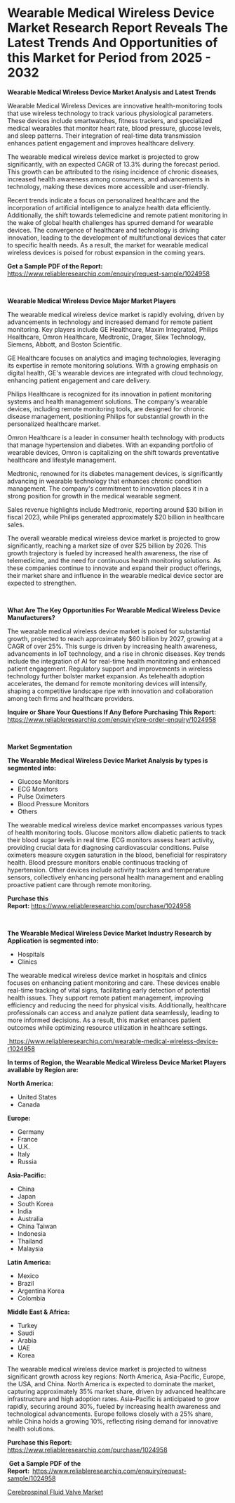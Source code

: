 <p><h1>Wearable Medical Wireless Device Market Research Report Reveals The Latest Trends And Opportunities of this Market for Period from 2025 - 2032</h1></p><p><strong>Wearable Medical Wireless Device Market Analysis and Latest Trends</strong></p>
<p><p>Wearable Medical Wireless Devices are innovative health-monitoring tools that use wireless technology to track various physiological parameters. These devices include smartwatches, fitness trackers, and specialized medical wearables that monitor heart rate, blood pressure, glucose levels, and sleep patterns. Their integration of real-time data transmission enhances patient engagement and improves healthcare delivery.</p><p>The wearable medical wireless device market is projected to grow significantly, with an expected CAGR of 13.3% during the forecast period. This growth can be attributed to the rising incidence of chronic diseases, increased health awareness among consumers, and advancements in technology, making these devices more accessible and user-friendly. </p><p>Recent trends indicate a focus on personalized healthcare and the incorporation of artificial intelligence to analyze health data efficiently. Additionally, the shift towards telemedicine and remote patient monitoring in the wake of global health challenges has spurred demand for wearable devices. The convergence of healthcare and technology is driving innovation, leading to the development of multifunctional devices that cater to specific health needs. As a result, the market for wearable medical wireless devices is poised for robust expansion in the coming years.</p></p>
<p><strong>Get a Sample PDF of the Report:&nbsp;</strong> <a href="https://www.reliableresearchiq.com/enquiry/request-sample/1024958?utm_campaign=2761&utm_medium=2&utm_source=Github&utm_content=ia&utm_term=08032025&utm_id=wearable-medical-wireless-device">https://www.reliableresearchiq.com/enquiry/request-sample/1024958</a></p>
<p>&nbsp;</p>
<p><strong>Wearable Medical Wireless Device Major Market Players</strong></p>
<p><p>The wearable medical wireless device market is rapidly evolving, driven by advancements in technology and increased demand for remote patient monitoring. Key players include GE Healthcare, Maxim Integrated, Philips Healthcare, Omron Healthcare, Medtronic, Drager, Silex Technology, Siemens, Abbott, and Boston Scientific.</p><p>GE Healthcare focuses on analytics and imaging technologies, leveraging its expertise in remote monitoring solutions. With a growing emphasis on digital health, GE's wearable devices are integrated with cloud technology, enhancing patient engagement and care delivery.</p><p>Philips Healthcare is recognized for its innovation in patient monitoring systems and health management solutions. The company's wearable devices, including remote monitoring tools, are designed for chronic disease management, positioning Philips for substantial growth in the personalized healthcare market.</p><p>Omron Healthcare is a leader in consumer health technology with products that manage hypertension and diabetes. With an expanding portfolio of wearable devices, Omron is capitalizing on the shift towards preventative healthcare and lifestyle management.</p><p>Medtronic, renowned for its diabetes management devices, is significantly advancing in wearable technology that enhances chronic condition management. The company's commitment to innovation places it in a strong position for growth in the medical wearable segment.</p><p>Sales revenue highlights include Medtronic, reporting around $30 billion in fiscal 2023, while Philips generated approximately $20 billion in healthcare sales.</p><p>The overall wearable medical wireless device market is projected to grow significantly, reaching a market size of over $25 billion by 2026. This growth trajectory is fueled by increased health awareness, the rise of telemedicine, and the need for continuous health monitoring solutions. As these companies continue to innovate and expand their product offerings, their market share and influence in the wearable medical device sector are expected to strengthen.</p></p>
<p>&nbsp;</p>
<p><strong>What Are The Key Opportunities For Wearable Medical Wireless Device Manufacturers?</strong></p>
<p><p>The wearable medical wireless device market is poised for substantial growth, projected to reach approximately $60 billion by 2027, growing at a CAGR of over 25%. This surge is driven by increasing health awareness, advancements in IoT technology, and a rise in chronic diseases. Key trends include the integration of AI for real-time health monitoring and enhanced patient engagement. Regulatory support and improvements in wireless technology further bolster market expansion. As telehealth adoption accelerates, the demand for remote monitoring devices will intensify, shaping a competitive landscape ripe with innovation and collaboration among tech firms and healthcare providers.</p></p>
<p><strong>Inquire or Share Your Questions If Any Before Purchasing This Report:</strong> <a href="https://www.reliableresearchiq.com/enquiry/pre-order-enquiry/1024958?utm_campaign=2761&utm_medium=2&utm_source=Github&utm_content=ia&utm_term=08032025&utm_id=wearable-medical-wireless-device">https://www.reliableresearchiq.com/enquiry/pre-order-enquiry/1024958</a></p>
<p>&nbsp;</p>
<p><strong>Market Segmentation</strong></p>
<p><strong>The Wearable Medical Wireless Device Market Analysis by types is segmented into:</strong></p>
<p><ul><li>Glucose Monitors</li><li>ECG Monitors</li><li>Pulse Oximeters</li><li>Blood Pressure Monitors</li><li>Others</li></ul></p>
<p><p>The wearable medical wireless device market encompasses various types of health monitoring tools. Glucose monitors allow diabetic patients to track their blood sugar levels in real time. ECG monitors assess heart activity, providing crucial data for diagnosing cardiovascular conditions. Pulse oximeters measure oxygen saturation in the blood, beneficial for respiratory health. Blood pressure monitors enable continuous tracking of hypertension. Other devices include activity trackers and temperature sensors, collectively enhancing personal health management and enabling proactive patient care through remote monitoring.</p></p>
<p><strong>Purchase this Report:&nbsp;</strong><a href="https://www.reliableresearchiq.com/purchase/1024958?utm_campaign=2761&utm_medium=2&utm_source=Github&utm_content=ia&utm_term=08032025&utm_id=wearable-medical-wireless-device">https://www.reliableresearchiq.com/purchase/1024958</a></p>
<p>&nbsp;</p>
<p><strong>The Wearable Medical Wireless Device Market Industry Research by Application is segmented into:</strong></p>
<p><ul><li>Hospitals</li><li>Clinics</li></ul></p>
<p><p>The wearable medical wireless device market in hospitals and clinics focuses on enhancing patient monitoring and care. These devices enable real-time tracking of vital signs, facilitating early detection of potential health issues. They support remote patient management, improving efficiency and reducing the need for physical visits. Additionally, healthcare professionals can access and analyze patient data seamlessly, leading to more informed decisions. As a result, this market enhances patient outcomes while optimizing resource utilization in healthcare settings.</p></p>
<p><a href="https://www.reliableresearchiq.com/wearable-medical-wireless-device-r1024958?utm_campaign=2761&utm_medium=2&utm_source=Github&utm_content=ia&utm_term=08032025&utm_id=wearable-medical-wireless-device">&nbsp;https://www.reliableresearchiq.com/wearable-medical-wireless-device-r1024958</a></p>
<p><strong>In terms of Region, the Wearable Medical Wireless Device Market Players available by Region are:</strong></p>
<p>
    <p> <strong> North America: </strong>
        <ul>
            <li>United States</li>
            <li>Canada</li>
        </ul>
        </p> 
    <p> <strong> Europe: </strong>
        <ul>
            <li>Germany</li>
            <li>France</li>
            <li>U.K.</li>
            <li>Italy</li>
            <li>Russia</li>
        </ul>
        </p> 
    <p> <strong> Asia-Pacific: </strong>
        <ul>
            <li>China</li>
            <li>Japan</li>
            <li>South Korea</li>
            <li>India</li>
            <li>Australia</li>
            <li>China Taiwan</li>
            <li>Indonesia</li>
            <li>Thailand</li>
            <li>Malaysia</li>
        </ul>
        </p> 
    <p> <strong> Latin America: </strong>
        <ul>
            <li>Mexico</li>
            <li>Brazil</li>
            <li>Argentina Korea</li>
            <li>Colombia</li>
        </ul>
        </p> 
    <p> <strong> Middle East & Africa: </strong>
        <ul>
            <li>Turkey</li>
            <li>Saudi</li>
            <li>Arabia</li>
            <li>UAE</li>
            <li>Korea</li>
        </ul>
    </p>
    </p>
<p><p>The wearable medical wireless device market is projected to witness significant growth across key regions: North America, Asia-Pacific, Europe, the USA, and China. North America is expected to dominate the market, capturing approximately 35% market share, driven by advanced healthcare infrastructure and high adoption rates. Asia-Pacific is anticipated to grow rapidly, securing around 30%, fueled by increasing health awareness and technological advancements. Europe follows closely with a 25% share, while China holds a growing 10%, reflecting rising demand for innovative health solutions.</p></p>
<p><strong>Purchase this Report: </strong><a href="https://www.reliableresearchiq.com/purchase/1024958?utm_campaign=2761&utm_medium=2&utm_source=Github&utm_content=ia&utm_term=08032025&utm_id=wearable-medical-wireless-device">https://www.reliableresearchiq.com/purchase/1024958</a></p>
<p>&nbsp;<strong>Get a Sample PDF of the Report:&nbsp;&nbsp;</strong><a href="https://www.reliableresearchiq.com/enquiry/request-sample/1024958?utm_campaign=2761&utm_medium=2&utm_source=Github&utm_content=ia&utm_term=08032025&utm_id=wearable-medical-wireless-device">https://www.reliableresearchiq.com/enquiry/request-sample/1024958</a></p>
<p><strong></strong></p>
<p><p><a href="https://github.com/saaindosya/Market-Research-Report-List-1/blob/main/cerebrospinal-fluid-valve-market.md?utm_campaign=2761&utm_medium=2&utm_source=Github&utm_content=ia&utm_term=08032025&utm_id=wearable-medical-wireless-device">Cerebrospinal Fluid Valve Market</a></p></p>
